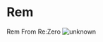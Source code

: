 # Rem
Rem From Re:Zero
![unknown](https://user-images.githubusercontent.com/80748971/138563770-18885001-a8b8-4108-a3d0-ee8644984f55.png)
